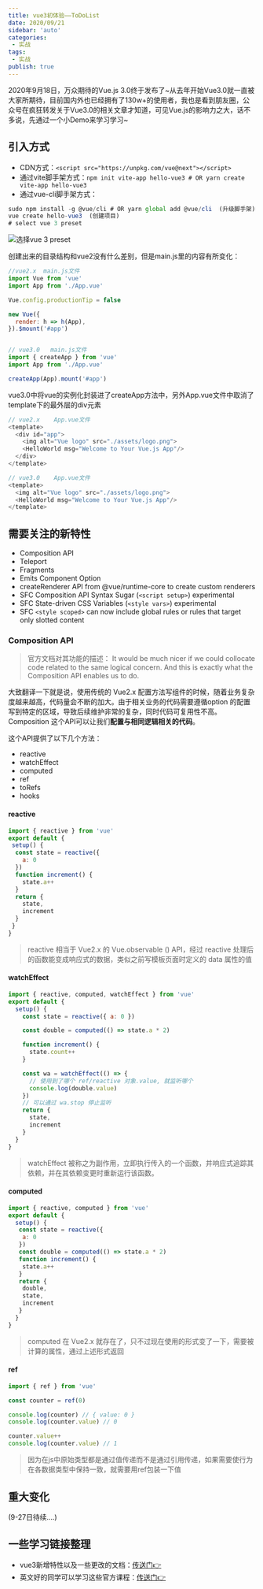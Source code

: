 ```yaml
--- 
title: vue3初体验——ToDoList
date: 2020/09/21
sidebar: 'auto'
categories: 
 - 实战
tags: 
 - 实战
publish: true
---
```


2020年9月18日，万众期待的Vue.js 3.0终于发布了~从去年开始Vue3.0就一直被大家所期待，目前国内外也已经拥有了130w+的使用者，我也是看到朋友圈，公众号在疯狂转发关于Vue3.0的相关文章才知道，可见Vue.js的影响力之大，话不多说，先通过一个小Demo来学习学习~

## 引入方式

- CDN方式：`<script src="https://unpkg.com/vue@next"></script>`
- 通过vite脚手架方式：`npm init vite-app hello-vue3 # OR yarn create vite-app hello-vue3`
- 通过vue-cli脚手架方式：

```js
sudo npm install -g @vue/cli # OR yarn global add @vue/cli  (升级脚手架)
vue create hello-vue3  (创建项目)
# select vue 3 preset
```

![选择vue 3 preset](https://tva1.sinaimg.cn/large/007S8ZIlgy1giy35wwboaj30nw06s75o.jpg)

创建出来的目录结构和vue2没有什么差别，但是main.js里的内容有所变化：

```js
//vue2.x  main.js文件
import Vue from 'vue'
import App from './App.vue'

Vue.config.productionTip = false

new Vue({
  render: h => h(App),
}).$mount('#app')


// vue3.0   main.js文件
import { createApp } from 'vue'
import App from './App.vue'

createApp(App).mount('#app')
```

vue3.0中将vue的实例化封装进了createApp方法中，另外App.vue文件中取消了template下的最外层的div元素

```js
// vue2.x    App.vue文件
<template>
  <div id="app">
    <img alt="Vue logo" src="./assets/logo.png">
    <HelloWorld msg="Welcome to Your Vue.js App"/>
  </div>
</template>

// vue3.0    App.vue文件
<template>
  <img alt="Vue logo" src="./assets/logo.png">
  <HelloWorld msg="Welcome to Your Vue.js App"/>
</template>
```

## 需要关注的新特性

- Composition API
- Teleport
- Fragments
- Emits Component Option
- createRenderer API from @vue/runtime-core to create custom renderers
- SFC Composition API Syntax Sugar (`<script setup>`) experimental
- SFC State-driven CSS Variables (`<style vars>`) experimental
- SFC `<style scoped>` can now include global rules or rules that target only slotted content

### Composition API

> 官方文档对其功能的描述：
> It would be much nicer if we could collocate code related to the same logical concern. And this is exactly what the Composition API enables us to do.

大致翻译一下就是说，使用传统的 Vue2.x 配置方法写组件的时候，随着业务复杂度越来越高，代码量会不断的加大。由于相关业务的代码需要遵循option 的配置写到特定的区域，导致后续维护非常的复杂，同时代码可复用性不高。Composition 这个API可以让我们**配置与相同逻辑相关的代码**。

这个API提供了以下几个方法：

- reactive
- watchEffect
- computed
- ref
- toRefs
- hooks

#### reactive

```js
import { reactive } from 'vue'
export default {
 setup() {
  const state = reactive({
    a: 0
  })
  function increment() {
    state.a++
  }
  return {
    state,
    increment
  }
 }
}

```

> reactive 相当于 Vue2.x 的 Vue.observable () API，经过 reactive 处理后的函数能变成响应式的数据，类似之前写模板页面时定义的 data 属性的值

#### watchEffect

```js
import { reactive, computed, watchEffect } from 'vue'
export default {
  setup() {
    const state = reactive({ a: 0 })

    const double = computed(() => state.a * 2)

    function increment() {
      state.count++
    }

    const wa = watchEffect(() => {
      // 使用到了哪个 ref/reactive 对象.value, 就监听哪个
      console.log(double.value)
    })
    // 可以通过 wa.stop 停止监听
    return {
      state,
      increment
    }
  }
}
```

> watchEffect 被称之为副作用，立即执行传入的一个函数，并响应式追踪其依赖，并在其依赖变更时重新运行该函数。

#### computed

```js
import { reactive, computed } from 'vue'
export default {
  setup() {
   const state = reactive({
    a: 0
   })
   const double = computed(() => state.a * 2)
   function increment() {
    state.a++
   }
   return {
    double,
    state,
    increment
   }
  }
}
```

> computed 在 Vue2.x 就存在了，只不过现在使用的形式变了一下，需要被计算的属性，通过上述形式返回

#### ref

```js
import { ref } from 'vue'

const counter = ref(0)

console.log(counter) // { value: 0 }
console.log(counter.value) // 0

counter.value++
console.log(counter.value) // 1
```

> 因为在js中原始类型都是通过值传递而不是通过引用传递，如果需要使行为在各数据类型中保持一致，就需要用ref包装一下值

## 重大变化

(9-27日待续....)

## 一些学习链接整理

- vue3新增特性以及一些更改的文档：[传送门👉](https://v3.vuejs.org/guide/migration/introduction.html#overview)
- 英文好的同学可以学习这些官方课程：[传送门👉](https://www.vuemastery.com/courses-path/vue3)
